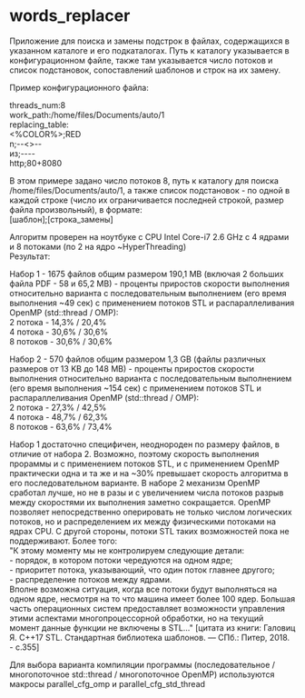 # words_replacer

Приложение для поиска и замены подстрок в файлах, содержащихся в указанном каталоге и его подкаталогах.
Путь к каталогу указывается в конфигурационном файле, также там указывается число потоков и список подстановок,
 сопоставлений шаблонов и строк на их замену.

Пример конфигурационного файла:
<p>threads_num:8
<br>work_path:/home/files/Documents/auto/1
<br>replacing_table:
<br><%COLOR%>;RED
<br>n;--<>--
<br>из;--<v>--
<br>http;80+8080

В этом примере задано число потоков 8, путь к каталогу для поиска /home/files/Documents/auto/1, 
а также список подстановок - по одной в каждой строке (число их ограничивается последней строкой, размер файла произвольный),
в формате: <br>[шаблон];[строка_замены]

Алгоритм проверен на ноутбуке с CPU Intel Core-i7 2.6 GHz с 4 ядрами и 8 потоками (по 2 на ядро ~HyperThreading)
<br>Результат:

Набор 1 - 1675 файлов общим размером 190,1 MB (включая 2 больших файла PDF - 58 и 65,2 MB) - проценты приростов скорости выполнения
относительно варианта с последовательным выполнением (его время выполнения ~49 сек) с применением потоков STL и распараллеливания OpenMP (std::thread / OMP):
<br>2 потока - 14,3% / 20,4%
<br>4 потока - 30,6% / 30,6%
<br>8 потоков - 30,6% / 30,6%

Набор 2 - 570 файлов общим размером 1,3 GB (файлы различных размеров от 13 KB до 148 MB) - проценты приростов скорости выполнения
относительно варианта с последовательным выполнением (его время выполнения ~154 сек) с применением потоков STL и распараллеливания OpenMP (std::thread / OMP):
<br>2 потока - 27,3% / 42,5%
<br>4 потока - 48,7% / 62,3%
<br>8 потоков - 63,6% / 73,4%

Набор 1 достаточно специфичен, неоднороден по размеру файлов, в отличие от набора 2. Возможно, поэтому скорость выполнения прораммы и с применением
потоков STL, и с применением OpenMP практически одна и та же и на ~30% превышает скорость алгоритма в его последовательном варианте. В наборе 2
механизм OpenMP сработал лучше, но не в разы и с увеличением числа потоков разрыв между скоростями их выполнения заметно сокращается.
OpenMP позволяет непосредственно оперировать не только числом логических потоков, но и распределением их между физическими потоками на ядрах CPU.
С другой стороны, потоки STL таких возможностей пока не поддерживают. Более того:
<br>"К этому моменту мы не контролируем следующие детали:
<br>- порядок, в котором потоки чередуются на одном ядре;
<br>- приоритет потока, указывающий, что один поток главнее другого;
<br>- распределение потоков между ядрами. 
<br>Вполне возможна ситуация, когда все потоки будут выполняться на одном ядре, несмотря на то что машина имеет более 100 ядер.
Большая часть операционных систем предоставляет возможности управления этими аспектами многопроцессорной обработки, но на текущий момент данные
функции не включены в STL..." [цитата из книги: Галовиц Я. С++17 STL. Стандартная библиотека шаблонов. — СПб.: Питер, 2018. - с.355]

Для выбора варианта компиляции программы (последовательное / многопоточное std::thread / многопоточное OpenMP) используются макросы 
parallel_cfg_omp и parallel_cfg_std_thread
